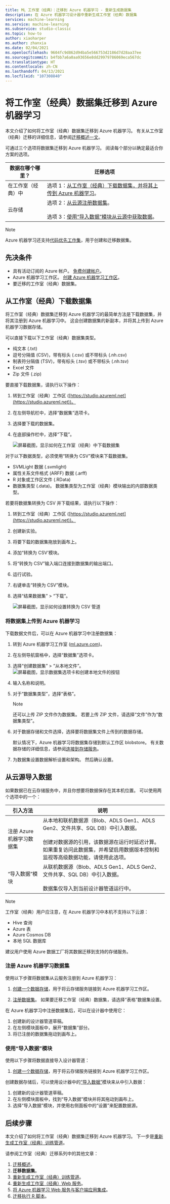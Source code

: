 ```yaml
---
title: ML 工作室（经典）：迁移到 Azure 机器学习 - 重新生成数据集
description: 在 Azure 机器学习设计器中重新生成工作室（经典）数据集
services: machine-learning
ms.service: machine-learning
ms.subservice: studio-classic
ms.topic: how-to
author: xiaoharper
ms.author: zhanxia
ms.date: 02/04/2021
ms.openlocfilehash: 9604fc9d862d94ba5e566753d2186d7d28aa37ee
ms.sourcegitcommit: b4fbb7a6a0aa93656e8dd29979786069eca567dc
ms.translationtype: HT
ms.contentlocale: zh-CN
ms.lasthandoff: 04/13/2021
ms.locfileid: "107308840"
---
```

# <a name="migrate-a-studio-classic-dataset-to-azure-machine-learning"></a>将工作室（经典）数据集迁移到 Azure 机器学习

本文介绍了如何将工作室（经典）数据集迁移到 Azure 机器学习。 有关从工作室（经典）迁移的详细信息，请参阅[迁移概述一文](migrate-overview.md)。

可通过三个选项将数据集迁移到 Azure 机器学习。 阅读每个部分以确定最适合你方案的选项。


|数据在哪个哪里？ | 迁移选项  |
|---------|---------|
|在工作室（经典）中     |  选项 1：[从工作室（经典）下载数据集，并将其上传到 Azure 机器学习](#download-the-dataset-from-studio-classic)。      |
|云存储     | 选项 2：[从云源注册数据集](#import-data-from-cloud-sources)。 <br><br>  选项 3：[使用“导入数据”模块从云源中获取数据](#import-data-from-cloud-sources)。        |

> [!NOTE]
> Azure 机器学习还支持[代码优先工作集](../how-to-create-register-datasets.md)，用于创建和迁移数据集。 

## <a name="prerequisites"></a>先决条件

- 具有活动订阅的 Azure 帐户。 [免费创建帐户](https://azure.microsoft.com/free/?WT.mc_id=A261C142F)。
- Azure 机器学习工作区。 [创建 Azure 机器学习工作区](../how-to-manage-workspace.md#create-a-workspace)。
- 要迁移的工作室（经典）数据集。


## <a name="download-the-dataset-from-studio-classic"></a>从工作室（经典）下载数据集

将工作室（经典）数据集迁移到 Azure 机器学习的最简单方法是下载数据集，并将其注册到 Azure 机器学习中。 这会创建数据集的新副本，并将其上传到 Azure 机器学习数据存储。

可以直接下载以下工作室（经典）数据集类型。

* 纯文本 (.txt)
* 逗号分隔值 (CSV)，带有标头 (.csv) 或不带标头 (.nh.csv)
* 制表符分隔值 (TSV)，带有标头 (.tsv) 或不带标头 (.nh.tsv)
* Excel 文件
* Zip 文件 (.zip)

要直接下载数据集，请执行以下操作：
1. 转到工作室（经典）工作区 ([https://studio.azureml.net](https://studio.azureml.net))。
1. 在左侧导航栏中，选择“数据集”选项卡。
1. 选择要下载的数据集。
1. 在底部操作栏中，选择“下载”。

    ![屏幕截图，显示如何在工作室（经典）中下载数据集](./media/migrate-register-dataset/download-dataset.png)

对于以下数据类型，必须使用“转换为 CSV”模块来下载数据集。

* SVMLight 数据 (.svmlight) 
* 属性关系文件格式 (ARFF) 数据 (.arff) 
* R 对象或工作区文件 (.RData)
* 数据集类型 (.data)。 数据集类型为工作室（经典）模块输出的内部数据类型。

若要将数据集转换为 CSV 并下载结果，请执行以下操作：

1. 转到工作室（经典）工作区 ([https://studio.azureml.net](https://studio.azureml.net))。
1. 创建新实验。
1. 将要下载的数据集拖放到画布上。
1. 添加“转换为 CSV’模块。
1. 将“转换为 CSV”输入端口连接到数据集的输出端口。
1. 运行试验。
1. 右键单击“转换为 CSV”模块。
1. 选择“结果数据集” > “下载”。

    ![屏幕截图，显示如何设置转换为 CSV 管道](./media/migrate-register-dataset/csv-download-dataset.png)

### <a name="upload-your-dataset-to-azure-machine-learning"></a>将数据集上传到 Azure 机器学习

下载数据文件后，可以在 Azure 机器学习中注册数据集：

1. 转到 Azure 机器学习工作室 ([ml.azure.com](https://ml.azure.com))。
1. 在左侧导航窗格中，选择“数据集”选项卡。
1. 选择“创建数据集” > “从本地文件”。
    ![屏幕截图，显示数据集选项卡和创建本地文件的按钮](./media/migrate-register-dataset/register-dataset.png)
1. 输入名称和说明。
1. 对于“数据集类型”，选择“表格”。

    > [!NOTE]
    > 还可以上传 ZIP 文件作为数据集。 若要上传 ZIP 文件，请选择“文件”作为“数据集类型”。

1. 对于数据存储和文件选择，选择要将数据集文件上传到的数据存储。

    默认情况下，Azure 机器学习将数据集存储到默认工作区 blobstore。 有关数据存储的详细信息，请参阅[连接到存储服务](../how-to-access-data.md)。

1. 为数据集设置数据解析设置和架构。 然后确认设置。

## <a name="import-data-from-cloud-sources"></a>从云源导入数据

如果数据已在云存储服务中，并且你想要将数据保存在其本机位置。 可以使用两个选项中的一个：

|引入方法|说明|
|---| --- |
|注册 Azure 机器学习数据集|从本地和联机数据源（Blob、ADLS Gen1、ADLS Gen2、文件共享、SQL DB）中引入数据。 <br><br>创建对数据源的引用，该数据源在运行时延迟计算。 如果重复访问此数据集，并希望启用数据版本控制和监视等高级数据功能，请使用此选项。
|“导入数据”模块|从联机数据源（Blob、ADLS Gen1、ADLS Gen2、文件共享、SQL DB）中引入数据。 <br><br> 数据集仅导入到当前设计器管道运行中。


>[!Note]
> 工作室（经典）用户应注意，在 Azure 机器学习中本机不支持以下云源：
> - Hive 查询
> - Azure 表
> - Azure Cosmos DB
> - 本地 SQL 数据库
>
> 建议用户使用 Azure 数据工厂将其数据迁移到支持的存储服务。  

### <a name="register-an-azure-machine-learning-dataset"></a>注册 Azure 机器学习数据集

使用以下步骤将数据集从云服务注册到 Azure 机器学习： 

1. [创建一个数据存储](../how-to-connect-data-ui.md#create-datastores)，用于将云存储服务链接到 Azure 机器学习工作区。 

1. [注册数据集](../how-to-connect-data-ui.md#create-datasets)。 如果要迁移工作室（经典）数据集，请选择“表格”数据集设置。

在 Azure 机器学习中注册数据集后，可以在设计器中使用它：
 
1. 创建新的设计器管道草稿。
1. 在左侧模块面板中，展开“数据集”部分。
1. 将已注册的数据集拖动到画布上。 

### <a name="use-the-import-data-module"></a>使用“导入数据”模块

使用以下步骤将数据直接导入设计器管道：

1. [创建一个数据存储](https://github.com/MicrosoftDocs/azure-docs-pr/blob/master/articles/machine-learning/how-to-connect-data-ui.md#create-datastores)，用于将云存储服务链接到 Azure 机器学习工作区。 

创建数据存储后，可以使用设计器中的[“导入数据”](../algorithm-module-reference/import-data.md)模块来从中引入数据：

1. 创建新的设计器管道草稿。
1. 在左侧模块面板中，找到“导入数据”模块并将其拖动到画布上。
1. 选择“导入数据”模块，并使用右侧面板中的“设置”来配置数据源。

## <a name="next-steps"></a>后续步骤

本文介绍了如何将工作室（经典）数据集迁移到 Azure 机器学习。 下一步是[重新生成工作室（经典）训练管道](migrate-rebuild-experiment.md)。


请参阅工作室（经典）迁移系列中的其他文章：

1. [迁移概述](migrate-overview.md)。
1. **迁移数据集**。
1. [重新生成工作室（经典）训练管道](migrate-rebuild-experiment.md)。
1. [重新生成工作室（经典）Web 服务](migrate-rebuild-web-service.md)。
1. [将 Azure 机器学习 Web 服务与客户端应用集成](migrate-rebuild-integrate-with-client-app.md)。
1. [迁移执行 R 脚本](migrate-execute-r-script.md)。

